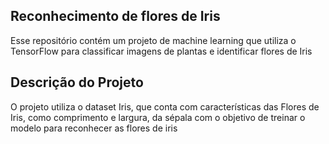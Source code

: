 ## Reconhecimento de flores de Iris
Esse repositório contém um projeto de machine learning que utiliza o TensorFlow para classificar imagens de plantas e identificar flores de Iris 

## Descrição do Projeto
O projeto utiliza o dataset Iris, que conta com características das Flores de Iris, como comprimento e largura, da sépala com o objetivo de treinar o modelo para reconhecer as flores de iris
